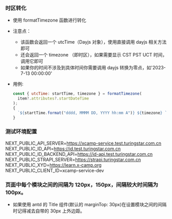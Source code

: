 ### 时区转化

- 使用 formatTimezone 函数进行转化
- 注意点：
  - 该函数会返回一个 utcTime（Dayjs 对象），使用直接调用 dayjs 相关方法即可
  - 还会返回一个 timezone （即时区），如果需要显示 CST PST UCT 时间，调用它即可
  - 如果你的时间不涉及到具体时间你需要调用 dayjs 转换为零点，如'2023-7-13 00:00:00'
- 用例:

  ```js
  const { utcTime: startTime, timezone } = formatTimezone(
    item?.attributes?.startDateTime
  );
  {
    `${startTime.format("dddd, MMMM DD, YYYY hh:mm A")} ${timezone} `;
  }
  ```

### 测试环境配置

NEXT_PUBLIC_API_SERVER=https://xcamp-service.test.turingstar.com.cn
NEXT_PUBLIC_ID_API=https://id.test.turingstar.com.cn
NEXT_PUBLIC_ID_BACKEND_API=https://id-api.test.turingstar.com.cn
NEXT_PUBLIC_STRAPI_SERVER=https://strapi.turingstar.com.cn
NEXT_PUBLIC_XYD=https://learn.x-camp.org
NEXT_PUBLIC_CLIENT_ID=xcamp-service-dev

### 页面中每个模块之间的间隔为 120px，150px，间隔较大时间隔为 100px。

- 如果使用 antd 的 Title 组件(默认的 marginTop: 30px)在设置模块之间的间隔时记得减去自带的 30px 上外边距。
